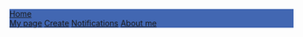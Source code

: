 <!DOCTYPE html>
<html>
<head>
 <style>
/* Add a black background color to the top navigation */
.topnav {
  background-color: #4267b2;
  overflow: hidden;
}

/* Style the links inside the navigation bar */
.topnav a {
  float: left;
  color: #f2f2f2;
  text-align: center;
  padding: 14px 16px;
  text-decoration: none;
  font-size: 20px;
}

/* Change the color of links on hover */
.topnav a:hover {
  color: #78f5f5;
}

.topnav a.active {
  background-color: #4CAF50;
  color: white;
}

.right {
 float:right;
}

 </style>
</head>
<body>
<nav class="topnav">
	<a class="active" href="#">Home</a>
	<div class="right">
		<a href="#">My page</a>
		<a href="#">Create</a>
		<a href="#">Notifications</a>
		<a href="#">About me</a>
	</div>
</nav>

</body>
</html>